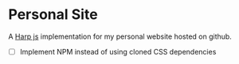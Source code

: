 Personal Site
==========================
A [Harp js](harpjs.com) implementation for my personal website hosted on github.

- [ ] Implement NPM instead of using cloned CSS dependencies
